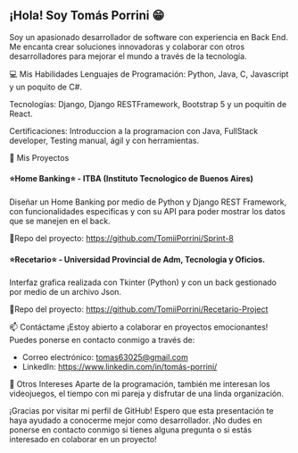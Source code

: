 ## ¡Hola! Soy Tomás Porrini 😁
Soy un apasionado desarrollador de software con experiencia en Back End. Me encanta crear soluciones innovadoras y colaborar con otros desarrolladores para mejorar el mundo a través de la tecnología.

💻 Mis Habilidades
Lenguajes de Programación: Python, Java, C, Javascript y un poquito de C#.

Tecnologías: Django, Django RESTFramework, Bootstrap 5 y un poquitin de React.

Certificaciones: Introduccion a la programacion con Java, FullStack developer, Testing manual, ágil y con herramientas.

🚀 Mis Proyectos
#### ⭐Home Banking⭐ - ITBA (Instituto Tecnologico de Buenos Aires)

Diseñar un Home Banking por medio de Python y Django REST Framework, con funcionalidades especificas y con su API para poder mostrar los datos que se manejen en el back.

📂Repo del proyecto: https://github.com/TomiiPorrini/Sprint-8

#### ⭐Recetario⭐ - Universidad Provincial de Adm, Tecnologia y Oficios.

Interfaz grafica realizada con Tkinter (Python) y con un back gestionado por medio de un archivo Json.

📂Repo del proyecto: https://github.com/TomiiPorrini/Recetario-Project

📫 Contáctame
¡Estoy abierto a colaborar en proyectos emocionantes! Puedes ponerse en contacto conmigo a través de:

- Correo electrónico: tomas63025@gmail.com
- LinkedIn: https://www.linkedin.com/in/tomás-porrini/

🎉 Otros Intereses
Aparte de la programación, también me interesan los videojuegos, el tiempo con mi pareja y disfrutar de una linda organización.

¡Gracias por visitar mi perfil de GitHub! Espero que esta presentación te haya ayudado a conocerme mejor como desarrollador. ¡No dudes en ponerse en contacto conmigo si tienes alguna pregunta o si estás interesado en colaborar en un proyecto!
